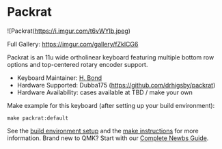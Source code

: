 # Packrat

![Packrat(https://i.imgur.com/t6vWYIb.jpeg)

Full Gallery: https://imgur.com/gallery/fZklCG6

Packrat is an 11u wide ortholinear keyboard featuring multiple bottom row options and top-centered rotary encoder support.

* Keyboard Maintainer: [H. Bond](https://github.com/drhigsby)
* Hardware Supported: Dubba175 (https://github.com/drhigsby/packrat)
* Hardware Availability: cases available at TBD / make your own

Make example for this keyboard (after setting up your build environment):

    make packrat:default

See the [build environment setup](https://docs.qmk.fm/#/getting_started_build_tools) and the [make instructions](https://docs.qmk.fm/#/getting_started_make_guide) for more information. Brand new to QMK? Start with our [Complete Newbs Guide](https://docs.qmk.fm/#/newbs).
